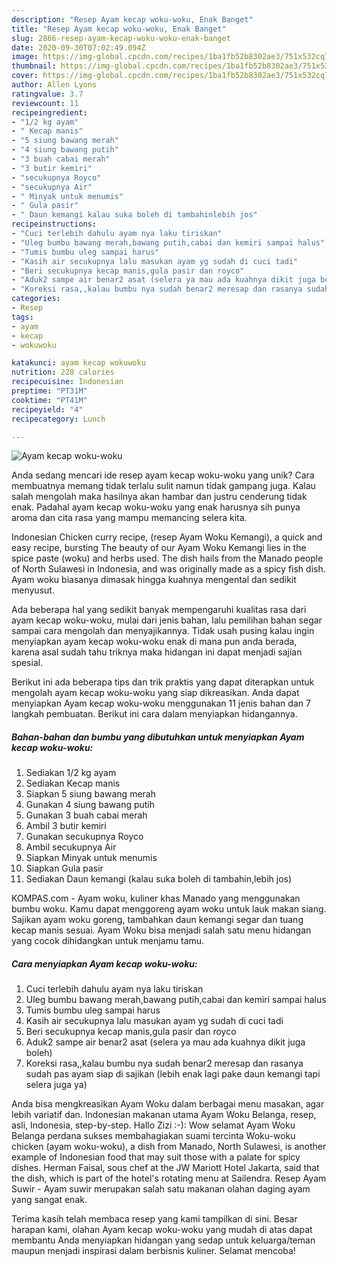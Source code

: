 ```yaml
---
description: "Resep Ayam kecap woku-woku, Enak Banget"
title: "Resep Ayam kecap woku-woku, Enak Banget"
slug: 2866-resep-ayam-kecap-woku-woku-enak-banget
date: 2020-09-30T07:02:49.094Z
image: https://img-global.cpcdn.com/recipes/1ba1fb52b8302ae3/751x532cq70/ayam-kecap-woku-woku-foto-resep-utama.jpg
thumbnail: https://img-global.cpcdn.com/recipes/1ba1fb52b8302ae3/751x532cq70/ayam-kecap-woku-woku-foto-resep-utama.jpg
cover: https://img-global.cpcdn.com/recipes/1ba1fb52b8302ae3/751x532cq70/ayam-kecap-woku-woku-foto-resep-utama.jpg
author: Allen Lyons
ratingvalue: 3.7
reviewcount: 11
recipeingredient:
- "1/2 kg ayam"
- " Kecap manis"
- "5 siung bawang merah"
- "4 siung bawang putih"
- "3 buah cabai merah"
- "3 butir kemiri"
- "secukupnya Royco"
- "secukupnya Air"
- " Minyak untuk menumis"
- " Gula pasir"
- " Daun kemangi kalau suka boleh di tambahinlebih jos"
recipeinstructions:
- "Cuci terlebih dahulu ayam nya laku tiriskan"
- "Uleg bumbu bawang merah,bawang putih,cabai dan kemiri sampai halus"
- "Tumis bumbu uleg sampai harus"
- "Kasih air secukupnya lalu masukan ayam yg sudah di cuci tadi"
- "Beri secukupnya kecap manis,gula pasir dan royco"
- "Aduk2 sampe air benar2 asat (selera ya mau ada kuahnya dikit juga boleh)"
- "Koreksi rasa,,kalau bumbu nya sudah benar2 meresap dan rasanya sudah pas ayam siap di sajikan (lebih enak lagi pake daun kemangi tapi selera juga ya)"
categories:
- Resep
tags:
- ayam
- kecap
- wokuwoku

katakunci: ayam kecap wokuwoku 
nutrition: 228 calories
recipecuisine: Indonesian
preptime: "PT31M"
cooktime: "PT41M"
recipeyield: "4"
recipecategory: Lunch

---
```



![Ayam kecap woku-woku](https://img-global.cpcdn.com/recipes/1ba1fb52b8302ae3/751x532cq70/ayam-kecap-woku-woku-foto-resep-utama.jpg)

Anda sedang mencari ide resep ayam kecap woku-woku yang unik? Cara membuatnya memang tidak terlalu sulit namun tidak gampang juga. Kalau salah mengolah maka hasilnya akan hambar dan justru cenderung tidak enak. Padahal ayam kecap woku-woku yang enak harusnya sih punya aroma dan cita rasa yang mampu memancing selera kita.

Indonesian Chicken curry recipe, (resep Ayam Woku Kemangi), a quick and easy recipe, bursting The beauty of our Ayam Woku Kemangi lies in the spice paste (woku) and herbs used. The dish hails from the Manado people of North Sulawesi in Indonesia, and was originally made as a spicy fish dish. Ayam woku biasanya dimasak hingga kuahnya mengental dan sedikit menyusut.

Ada beberapa hal yang sedikit banyak mempengaruhi kualitas rasa dari ayam kecap woku-woku, mulai dari jenis bahan, lalu pemilihan bahan segar sampai cara mengolah dan menyajikannya. Tidak usah pusing kalau ingin menyiapkan ayam kecap woku-woku enak di mana pun anda berada, karena asal sudah tahu triknya maka hidangan ini dapat menjadi sajian spesial.


Berikut ini ada beberapa tips dan trik praktis yang dapat diterapkan untuk mengolah ayam kecap woku-woku yang siap dikreasikan. Anda dapat menyiapkan Ayam kecap woku-woku menggunakan 11 jenis bahan dan 7 langkah pembuatan. Berikut ini cara dalam menyiapkan hidangannya.

<!--inarticleads1-->

##### Bahan-bahan dan bumbu yang dibutuhkan untuk menyiapkan Ayam kecap woku-woku:

1. Sediakan 1/2 kg ayam
1. Sediakan  Kecap manis
1. Siapkan 5 siung bawang merah
1. Gunakan 4 siung bawang putih
1. Gunakan 3 buah cabai merah
1. Ambil 3 butir kemiri
1. Gunakan secukupnya Royco
1. Ambil secukupnya Air
1. Siapkan  Minyak untuk menumis
1. Siapkan  Gula pasir
1. Sediakan  Daun kemangi (kalau suka boleh di tambahin,lebih jos)


KOMPAS.com - Ayam woku, kuliner khas Manado yang menggunakan bumbu woku. Kamu dapat menggoreng ayam woku untuk lauk makan siang. Sajikan ayam woku goreng, tambahkan daun kemangi segar dan tuang kecap manis sesuai. Ayam Woku bisa menjadi salah satu menu hidangan yang cocok dihidangkan untuk menjamu tamu. 

<!--inarticleads2-->

##### Cara menyiapkan Ayam kecap woku-woku:

1. Cuci terlebih dahulu ayam nya laku tiriskan
1. Uleg bumbu bawang merah,bawang putih,cabai dan kemiri sampai halus
1. Tumis bumbu uleg sampai harus
1. Kasih air secukupnya lalu masukan ayam yg sudah di cuci tadi
1. Beri secukupnya kecap manis,gula pasir dan royco
1. Aduk2 sampe air benar2 asat (selera ya mau ada kuahnya dikit juga boleh)
1. Koreksi rasa,,kalau bumbu nya sudah benar2 meresap dan rasanya sudah pas ayam siap di sajikan (lebih enak lagi pake daun kemangi tapi selera juga ya)


Anda bisa mengkreasikan Ayam Woku dalam berbagai menu masakan, agar lebih variatif dan. Indonesian makanan utama Ayam Woku Belanga, resep, asli, Indonesia, step-by-step. Hallo Zizi :-): Wow selamat Ayam Woku Belanga perdana sukses membahagiakan suami tercinta  Woku-woku chicken (ayam woku-woku), a dish from Manado, North Sulawesi, is another example of Indonesian food that may suit those with a palate for spicy dishes. Herman Faisal, sous chef at the JW Mariott Hotel Jakarta, said that the dish, which is part of the hotel&#39;s rotating menu at Sailendra. Resep Ayam Suwir - Ayam suwir merupakan salah satu makanan olahan daging ayam yang sangat enak. 

Terima kasih telah membaca resep yang kami tampilkan di sini. Besar harapan kami, olahan Ayam kecap woku-woku yang mudah di atas dapat membantu Anda menyiapkan hidangan yang sedap untuk keluarga/teman maupun menjadi inspirasi dalam berbisnis kuliner. Selamat mencoba!
